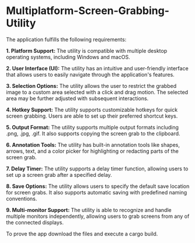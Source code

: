 # Multiplatform-Screen-Grabbing-Utility

The application fulfills the following requirements: 

**1. Platform Support:** The utility is compatible with multiple desktop
operating systems, including Windows and macOS.

**2. User Interface (UI):** The utility has an intuitive and user-friendly
interface that allows users to easily navigate through the application's
features.

**3. Selection Options:** The utility allows the user to restrict the grabbed
image to a custom area selected with a click and drag motion. The selected
area may be further adjusted with subsequent interactions.

**4. Hotkey Support:** The utility supports customizable hotkeys for quick
screen grabbing. Users are able to set up their preferred shortcut keys.

**5. Output Format:** The utility supports multiple output formats including
.png, .jpg, .gif. It also supports copying the screen grab to the clipboard.

**6. Annotation Tools:** The utility has built-in annotation tools like
shapes, arrows, text, and a color picker for highlighting or redacting parts of
the screen grab.

**7. Delay Timer:** The utility supports a delay timer function, allowing users
to set up a screen grab after a specified delay.

**8. Save Options:** The utility allows users to specify the default save
location for screen grabs. It also supports automatic saving with
predefined naming conventions.

**9. Multi-monitor Support:** The utility is able to recognize and handle
multiple monitors independently, allowing users to grab screens from any of the connected
displays.

To prove the app download the files and execute a cargo build.
